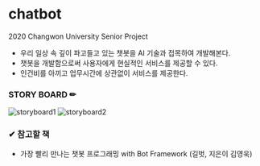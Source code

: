 # chatbot
2020 Changwon University Senior Project 


- 우리 일상 속 깊이 파고들고 있는 챗봇을 AI 기술과 접목하여 개발해본다.
- 챗봇을 개발함으로써 사용자에게 현실적인 서비스를 제공할 수 있다.
- 인건비를 아끼고 업무시간에 상관없이 서비스를 제공한다.

### STORY BOARD ✏
![storyboard1](https://user-images.githubusercontent.com/55091156/78757346-50375100-79b7-11ea-9d35-5ae71b3a2701.PNG)
![storyboard2](https://user-images.githubusercontent.com/55091156/78757353-53324180-79b7-11ea-8c5a-3625df72c828.PNG)

### ✔ 참고할 책
- 가장 빨리 만나는 챗봇 프로그래밍 with Bot Framework (길벗, 지은이 김영욱)
